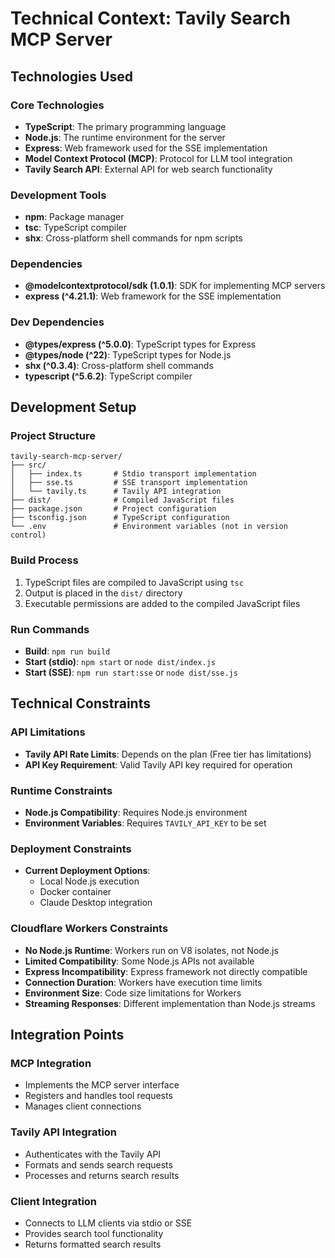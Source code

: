 # Technical Context: Tavily Search MCP Server

## Technologies Used

### Core Technologies
- **TypeScript**: The primary programming language
- **Node.js**: The runtime environment for the server
- **Express**: Web framework used for the SSE implementation
- **Model Context Protocol (MCP)**: Protocol for LLM tool integration
- **Tavily Search API**: External API for web search functionality

### Development Tools
- **npm**: Package manager
- **tsc**: TypeScript compiler
- **shx**: Cross-platform shell commands for npm scripts

### Dependencies
- **@modelcontextprotocol/sdk (1.0.1)**: SDK for implementing MCP servers
- **express (^4.21.1)**: Web framework for the SSE implementation

### Dev Dependencies
- **@types/express (^5.0.0)**: TypeScript types for Express
- **@types/node (^22)**: TypeScript types for Node.js
- **shx (^0.3.4)**: Cross-platform shell commands
- **typescript (^5.6.2)**: TypeScript compiler

## Development Setup

### Project Structure
```
tavily-search-mcp-server/
├── src/
│   ├── index.ts       # Stdio transport implementation
│   ├── sse.ts         # SSE transport implementation
│   └── tavily.ts      # Tavily API integration
├── dist/              # Compiled JavaScript files
├── package.json       # Project configuration
├── tsconfig.json      # TypeScript configuration
└── .env               # Environment variables (not in version control)
```

### Build Process
1. TypeScript files are compiled to JavaScript using `tsc`
2. Output is placed in the `dist/` directory
3. Executable permissions are added to the compiled JavaScript files

### Run Commands
- **Build**: `npm run build`
- **Start (stdio)**: `npm start` or `node dist/index.js`
- **Start (SSE)**: `npm run start:sse` or `node dist/sse.js`

## Technical Constraints

### API Limitations
- **Tavily API Rate Limits**: Depends on the plan (Free tier has limitations)
- **API Key Requirement**: Valid Tavily API key required for operation

### Runtime Constraints
- **Node.js Compatibility**: Requires Node.js environment
- **Environment Variables**: Requires `TAVILY_API_KEY` to be set

### Deployment Constraints
- **Current Deployment Options**:
  - Local Node.js execution
  - Docker container
  - Claude Desktop integration

### Cloudflare Workers Constraints
- **No Node.js Runtime**: Workers run on V8 isolates, not Node.js
- **Limited Compatibility**: Some Node.js APIs not available
- **Express Incompatibility**: Express framework not directly compatible
- **Connection Duration**: Workers have execution time limits
- **Environment Size**: Code size limitations for Workers
- **Streaming Responses**: Different implementation than Node.js streams

## Integration Points

### MCP Integration
- Implements the MCP server interface
- Registers and handles tool requests
- Manages client connections

### Tavily API Integration
- Authenticates with the Tavily API
- Formats and sends search requests
- Processes and returns search results

### Client Integration
- Connects to LLM clients via stdio or SSE
- Provides search tool functionality
- Returns formatted search results
